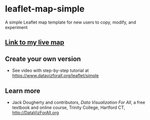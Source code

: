 # leaflet-map-simple
A simple Leaflet map template for new users to copy, modify, and experiment

## [Link to my live map](https://rodrigogviana.github.io/leaflet-map-simple/)

## Create your own version
- See video with step-by-step tutorial at https://www.datavizforall.org/leaflet/simple

## Learn more
- Jack Dougherty and contributors, *Data Visualization For All*, a free textbook and online course, Trinity College, Hartford CT, http://DataVizForAll.org
